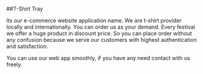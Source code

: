   ##T-Shirt Tray

Its our e-commerce website application name. We are t-shirt provider locally and internationally. You can order us as your demand. Every festival we offer a huge product in discount price. So you can place order without any confusion because we serve our customers with highest authentication and satisfaction.

You can use our web app smoothly, if you have any need contact with us freely.